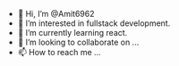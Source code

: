 - 👋 Hi, I’m @Amit6962
- 👀 I’m interested in fullstack development.
- 🌱 I’m currently learning react.
- 💞️ I’m looking to collaborate on ...
- 📫 How to reach me ...

<!---
Amit6962/Amit6962 is a ✨ special ✨ repository because its `README.md` (this file) appears on your GitHub profile.
You can click the Preview link to take a look at your changes.
--->
